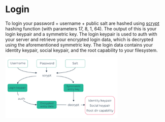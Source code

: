 # Login

To login your password + username + public salt are hashed using [scrypt](https://en.wikipedia.org/wiki/Scrypt) hashing function (with parameters 17, 8, 1, 64). The output of this is your login keypair and a symmetric key. The login keypair is used to auth with your server and retrieve your encrypted login data, which is decrypted using the aforementioned symmetric key. The login data contains your identity keypair, social keypair, and the root capability to your filesystem.

<img alt="Login key derivation" src="/img/login.png" class="center" style="width: 70%;" />